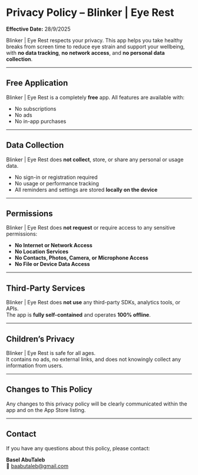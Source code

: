 # Privacy Policy – Blinker | Eye Rest

**Effective Date:** 28/9/2025

Blinker | Eye Rest respects your privacy. This app helps you take healthy breaks from screen time to reduce eye strain and support your wellbeing, with **no data tracking**, **no network access**, and **no personal data collection**.

---

## Free Application

Blinker | Eye Rest is a completely **free** app. All features are available with:

- No subscriptions  
- No ads  
- No in-app purchases  

---

## Data Collection

Blinker | Eye Rest does **not collect**, store, or share any personal or usage data.

- No sign-in or registration required  
- No usage or performance tracking  
- All reminders and settings are stored **locally on the device**  

---

## Permissions

Blinker | Eye Rest does **not request** or require access to any sensitive permissions:

- **No Internet or Network Access**  
- **No Location Services**  
- **No Contacts, Photos, Camera, or Microphone Access**  
- **No File or Device Data Access**  

---

## Third-Party Services

Blinker | Eye Rest does **not use** any third-party SDKs, analytics tools, or APIs.  
The app is **fully self-contained** and operates **100% offline**.

---

## Children’s Privacy

Blinker | Eye Rest is safe for all ages.  
It contains no ads, no external links, and does not knowingly collect any information from users.

---

## Changes to This Policy

Any changes to this privacy policy will be clearly communicated within the app and on the App Store listing.

---

## Contact

If you have any questions about this policy, please contact:

**Basel AbuTaleb**  
📧 baabutaleb@gmail.com

